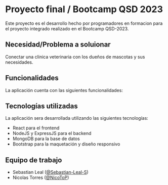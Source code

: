 # Proyecto final / Bootcamp QSD 2023

Este proyecto es el desarrollo hecho por programadores en formacion para el proyecto integrado realizado en el Bootcamp QSD-2023.

## Necesidad/Problema a soluionar

Conectar una clinica veterinaria con los dueños de mascotas y sus necesidades.

## Funcionalidades

La aplicación cuenta con las siguientes funcionalidades:

## Tecnologías utilizadas

La aplicación sera desarrollada utilizando las siguientes tecnologías:

- React para el frontend
- NodeJS y ExpressJS para el backend
- MongoDB para la base de datos
- Bootstrap para la maquetación y diseño responsivo

## Equipo de trabajo

- Sebastian Leal ([@Sebastian-Leal-S](https://github.com/Sebastian-Leal-S/))
- Nicolas Torres ([@NicoToP](https://github.com/NicoToP))
